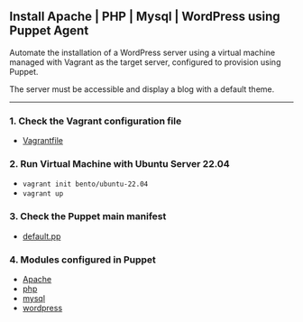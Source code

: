 ## Install Apache | PHP | Mysql | WordPress using Puppet Agent

Automate the installation of a WordPress server using a virtual machine managed with Vagrant as the target server, configured to provision using Puppet.

The server must be accessible and display a blog with a default theme.

---

### 1. Check the Vagrant configuration file
   - [Vagrantfile](Vagrantfile)

### 2. Run Virtual Machine with Ubuntu Server 22.04
   - `vagrant init bento/ubuntu-22.04`
   - `vagrant up`

### 3. Check the Puppet main manifest
   - [default.pp](manifests/default.pp)

### 4. Modules configured in Puppet
   - [Apache](modules/apache/manifests/init.pp)
   - [php](modules/php/manifests/init.pp)
   - [mysql](modules/mysql/manifests/init.pp)
   - [wordpress](modules/wordpress/manifests/init.pp)